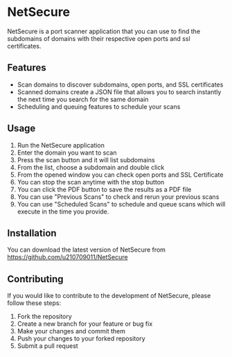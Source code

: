 # NetSecure

NetSecure is a port scanner application that you can use to find the subdomains of domains with their respective open ports and ssl certificates.

## Features

- Scan domains to discover subdomains, open ports, and SSL certificates
- Scanned domains create a JSON file that allows you to search instantly the next time you search for the same domain
- Scheduling and queuing features to schedule your scans

## Usage

1. Run the NetSecure application
2. Enter the domain you want to scan
3. Press the scan button and it will list subdomains
4. From the list, choose a subdomain and double click
5. From the opened window you can check open ports and SSL Certificate
6. You can stop the scan anytime with the stop button
7. You can click the PDF button to save the results as a PDF file
8. You can use "Previous Scans" to check and rerun your previous scans
9. You can use "Scheduled Scans" to schedule and queue scans which will execute in the time you provide.

## Installation

You can download the latest version of NetSecure from https://github.com/u210709011/NetSecure

## Contributing

If you would like to contribute to the development of NetSecure, please follow these steps:

1. Fork the repository
2. Create a new branch for your feature or bug fix
3. Make your changes and commit them
4. Push your changes to your forked repository
5. Submit a pull request

